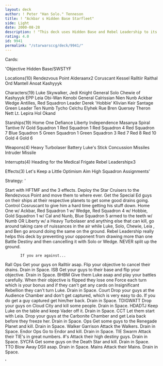 ```yaml
---
layout: deck
author: ! Peter "Han Solo." Tenneson
title: ! "Ackbar s Hidden Base Starfleet"
side: Light
date: 2000-08-28
description: ! "This deck uses Hidden Base and Rebel Leadership to its advantage."
rating: 4.0
id: 9941
permalink: "/starwarsccg/deck/9941/"
---
```

Cards: 

'Objective
Hidden Base/SWSTYF

Locations(10)
Rendezvous Point
Alderaanx2
Coruscant
Kessel
Ralltiir
Raithal
Ord Mantell
Anoat
Kashyyyk

Characters(19)
Luke Skywalker, Jedi Knight
General Solo
Chewie of Kashyyyk
EPP Leia
Obi-Wan Kenobi
General Calrissian
Nien Nunb
Ackbar
Wedge Antilles, Red Squadron Leader
Derek 'Hobbie' Klivian
Keir Santage
Green Leader
Ten Numb
Tycho Celchu
Elyhek Rue
Bren Quersey
Theron Nett
Lt. Lepira
Hol Okand

Starships(19)
Home One
Defiance
Liberty
Independence
Masanya
Spiral
Tantive IV
Gold Squadron 1
Red Squadron 1
Red Squadron 4
Red Squadron 7
Blue Squadron 5
Green Squadron 1
Green Squadron 3
Red 7
Red 8
Red 10
Gold 4
Gold 6

Weapons(4)
Heavy Turbolaser Battery
Luke's Stick
Concussion Missiles
Intruder Missile

Interrupts(4)
Heading for the Medical Frigate
Rebel Leadershipx3

Effects(3)
Let's Keep a Little Optimism
Aim High
Squadron Assignments'

Strategy: '

Start with HFTMF and the 3 effects.  Deploy the Star Cruisers to the Rendezvous Point and move them to where ever.  Get the Special Ed guys on their ships at their respective planets to get some good drains going.  Control Cosruscant to give him a hard time getting his stuff down.  Home One w/ Ackbar, Red Squadron 1 w/ Wedge, Red Squadron 4 w/ Hobbie, Gold Squadron 1 w/ Cal and Nunb, Blue Squadron 5 armed to the teeth w/ Numb OR Liberty w/ a Heavy Turbolaser and anything else that can kill, go around taking care of nuissances in the air while Luke, Solo, Chewie, Leia , and Ben go around doing the same on the ground.  Rebel Leadership really helps this deck by preventing your opponent from drawing more than one Battle Destiny and then cancelling it with Solo or Wedge.  NEVER split up the ground.

	       If you are against...
Rall Ops Get your guys on Ralltiir asap.  Flip your objective to cancel their drains.	Drain in Space.
ISB Get your guys to their base and flip your objective.  Drain in Space.
BHBM Give them Luke asap and play your battles carefully.  When their objective is flipped they lose one Force each turn which is your bonus and if they can't get any cards on Insignificant Rebellion they can't turn Luke.  Drain in Space.
Court Drop your guys at the Audience Chamber and don't get captured, which is very easy to do.  If you do get a guy captured get him/her back.  Drain in Space.
TDIGWATT Drop your guys on Cloud City and kill some people.  Drain in Space.
HDADTJ Keep Luke on the table and keep Vader off it.  Drain in Space.
CCT Let them start with Leia.	Drop your guys at the Carbonite Chamber and get Leia back before they freeze her.  Drain in Space.
Ops Get some guys to the Renegade Planet and kill.  Drain in Space.
Walker Garrison Attack the Walkers.  Drain in Space.
Endor Ops Go to Endor and kill.  Drain in Space.
TIE Swarm Attack their TIE's in great numbers.
#'s Attack their high destiny guys.  Drain in Space.
SYCFA Get some guys on the Death Star and kill.  Drain in Space.
TTO Blow Away DSII asap.  Drain in Space.
Mains Attack their Mains.  Drain in Space.

'
